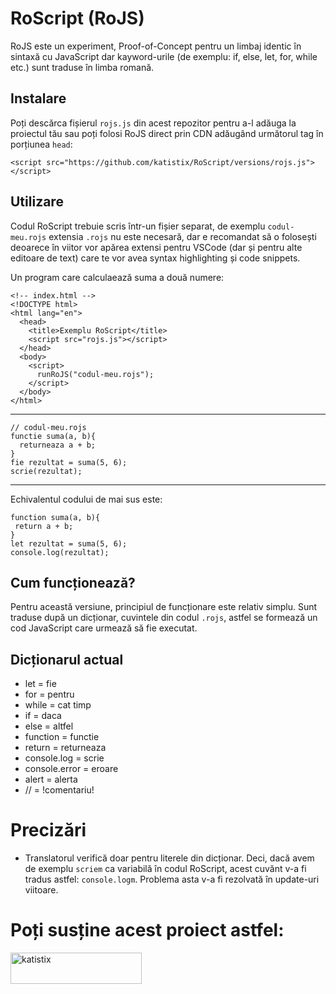# RoScript (RoJS)

RoJS este un experiment, Proof-of-Concept pentru un limbaj identic în sintaxă cu JavaScript dar kayword-urile (de exemplu: if, else, let, for, while etc.) sunt traduse în limba romană.

## Instalare

Poți descărca fișierul `rojs.js` din acest repozitor pentru a-l adăuga la proiectul tău sau poți folosi RoJS direct prin CDN adăugând următorul tag în porțiunea `head`:

    <script src="https://github.com/katistix/RoScript/versions/rojs.js"></script>

 

## Utilizare

Codul RoScript trebuie scris într-un fișier separat, de exemplu `codul-meu.rojs` extensia `.rojs` nu este necesară, dar e recomandat să o folosești deoarece în viitor vor  apărea extensi pentru VSCode (dar și pentru alte editoare de text) care te vor avea syntax highlighting și code snippets.

Un program care calculaează suma a două numere:

    <!-- index.html -->
    <!DOCTYPE html>
    <html lang="en">
      <head>
        <title>Exemplu RoScript</title>
        <script src="rojs.js"></script>
      </head>
      <body>
        <script>
          runRoJS("codul-meu.rojs");
        </script>
      </body>
    </html>
---

    // codul-meu.rojs
    functie suma(a, b){
      returneaza a + b;
    }
    fie rezultat = suma(5, 6);
    scrie(rezultat);
---
Echivalentul codului de mai sus este:
		

    function suma(a, b){
     return a + b;
    }
    let rezultat = suma(5, 6);
    console.log(rezultat);

## Cum funcționează?

Pentru această versiune, principiul de funcționare este relativ simplu. Sunt traduse după un dicționar, cuvintele din codul `.rojs`, astfel se formează un cod JavaScript care urmează să fie executat.

## Dicționarul actual

- let = fie
- for = pentru
- while = cat timp
- if = daca
- else = altfel
- function = functie
- return = returneaza
- console.log = scrie
- console.error = eroare
- alert = alerta
- // = !comentariu!

# Precizări

- Translatorul verifică doar pentru literele din dicționar. Deci, dacă avem de exemplu `scriem` ca variabilă în codul RoScript, acest cuvănt v-a fi tradus astfel: `console.logm`. Problema asta v-a fi rezolvată în update-uri viitoare.

# Poți susține acest proiect astfel:

<p><a href="https://www.buymeacoffee.com/katistix"> <img align="left" src="https://cdn.buymeacoffee.com/buttons/v2/default-yellow.png" height="50" width="210" alt="katistix" /></a></p>
